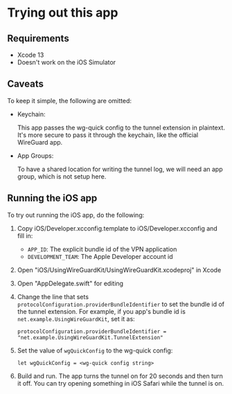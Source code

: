 # Trying out this app

## Requirements

- Xcode 13
- Doesn't work on the iOS Simulator

## Caveats

To keep it simple, the following are omitted:

  - Keychain:

    This app passes the wg-quick config to the tunnel extension in plaintext.
    It's more secure to pass it through the keychain, like the official WireGuard
    app.

  - App Groups:

    To have a shared location for writing the tunnel log, we will need an app
    group, which is not setup here.

## Running the iOS app

To try out running the iOS app, do the following:

 1. Copy iOS/Developer.xcconfig.template to iOS/Developer.xcconfig and fill in:
      - `APP_ID`: The explicit bundle id of the VPN application
      - `DEVELOPMENT_TEAM`: The Apple Developer account id

 2. Open "iOS/UsingWireGuardKit/UsingWireGuardKit.xcodeproj" in Xcode

 3. Open "AppDelegate.swift" for editing

 4. Change the line that sets `protocolConfiguration.providerBundleIdentifier`
    to set the bundle id of the tunnel extension. For example, if you app's
    bundle id is `net.example.UsingWireGuardKit`, set it as:

    ~~~
    protocolConfiguration.providerBundleIdentifier = "net.example.UsingWireGuardKit.TunnelExtension"
    ~~~

 5. Set the value of `wgQuickConfig` to the wg-quick config:

    ~~~
    let wgQuickConfig = <wg-quick config string>
    ~~~

 6. Build and run. The app turns the tunnel on for 20 seconds and then turn it
    off. You can try opening something in iOS Safari while the tunnel is on.
